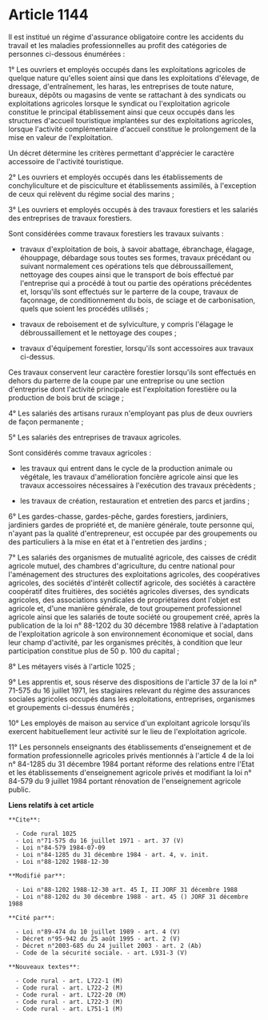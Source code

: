 # Article 1144

Il est institué un régime d'assurance obligatoire contre les accidents du travail et les maladies professionnelles au profit
des catégories de personnes ci-dessous énumérées :

1° Les ouvriers et employés occupés dans les exploitations agricoles de quelque nature qu'elles soient ainsi que dans les
exploitations d'élevage, de dressage, d'entraînement, les haras, les entreprises de toute nature, bureaux, dépôts ou magasins
de vente se rattachant à des syndicats ou exploitations agricoles lorsque le syndicat ou l'exploitation agricole constitue le
principal établissement ainsi que ceux occupés dans les structures d'accueil touristique implantées sur des exploitations
agricoles, lorsque l'activité complémentaire d'accueil constitue le prolongement de la mise en valeur de l'exploitation.

Un décret détermine les critères permettant d'apprécier le caractère accessoire de l'activité touristique.

2° Les ouvriers et employés occupés dans les établissements de conchyliculture et de pisciculture et établissements
assimilés, à l'exception de ceux qui relèvent du régime social des marins ;

3° Les ouvriers et employés occupés à des travaux forestiers et les salariés des entreprises de travaux forestiers.

Sont considérées comme travaux forestiers les travaux suivants :

- travaux d'exploitation de bois, à savoir abattage, ébranchage, élagage, éhouppage, débardage sous toutes ses formes,
travaux précédant ou suivant normalement ces opérations tels que débroussaillement, nettoyage des coupes ainsi que le
transport de bois effectué par l'entreprise qui a procédé à tout ou partie des opérations précédentes et, lorsqu'ils sont
effectués sur le parterre de la coupe, travaux de façonnage, de conditionnement du bois, de sciage et de carbonisation, quels
que soient les procédés utilisés ;

- travaux de reboisement et de sylviculture, y compris l'élagage le débroussaillement et le nettoyage des coupes ;

- travaux d'équipement forestier, lorsqu'ils sont accessoires aux travaux ci-dessus.

Ces travaux conservent leur caractère forestier lorsqu'ils sont effectués en dehors du parterre de la coupe par une
entreprise ou une section d'entreprise dont l'activité principale est l'exploitation forestière ou la production de bois brut
de sciage ;

4° Les salariés des artisans ruraux n'employant pas plus de deux ouvriers de façon permanente ;

5° Les salariés des entreprises de travaux agricoles.

Sont considérés comme travaux agricoles :

- les travaux qui entrent dans le cycle de la production animale ou végétale, les travaux d'amélioration foncière agricole
ainsi que les travaux accessoires nécessaires à l'exécution des travaux précèdents ;

- les travaux de création, restauration et entretien des parcs et jardins ;

6° Les gardes-chasse, gardes-pêche, gardes forestiers, jardiniers, jardiniers gardes de propriété et, de manière générale,
toute personne qui, n'ayant pas la qualité d'entrepreneur, est occupée par des groupements ou des particuliers à la mise en
état et à l'entretien des jardins ;

7° Les salariés des organismes de mutualité agricole, des caisses de crédit agricole mutuel, des chambres d'agriculture, du
centre national pour l'aménagement des structures des exploitations agricoles, des coopératives agricoles, des sociétés
d'intérêt collectif agricole, des sociétés à caractère coopératif dites fruitières, des sociétés agricoles diverses, des
syndicats agricoles, des associations syndicales de propriétaires dont l'objet est agricole et, d'une manière générale, de
tout groupement professionnel agricole ainsi que les salariés de toute société ou groupement créé, après la publication de la
loi n° 88-1202 du 30 décembre 1988 relative à l'adaptation de l'exploitation agricole à son environnement économique et
social, dans leur champ d'activité, par les organismes précités, à condition que leur participation constitue plus de 50 p.
100 du capital ;

8° Les métayers visés à l'article 1025 ;

9° Les apprentis et, sous réserve des dispositions de l'article 37 de la loi n° 71-575 du 16 juillet 1971, les stagiaires
relevant du régime des assurances sociales agricoles occupés dans les exploitations, entreprises, organismes et groupements
ci-dessus énumérés ;

10° Les employés de maison au service d'un exploitant agricole lorsqu'ils exercent habituellement leur activité sur le lieu
de l'exploitation agricole.

11° Les personnels enseignants des établissements d'enseignement et de formation professionnelle agricoles privés mentionnés
à l'article 4 de la loi n° 84-1285 du 31 décembre 1984 portant réforme des relations entre l'Etat et les établissements
d'enseignement agricole privés et modifiant la loi n° 84-579 du 9 juillet 1984 portant rénovation de l'enseignement agricole
public.

**Liens relatifs à cet article**

	**Cite**:

	  - Code rural 1025
	  - Loi n°71-575 du 16 juillet 1971 - art. 37 (V)
	  - Loi n°84-579 1984-07-09
	  - Loi n°84-1285 du 31 décembre 1984 - art. 4, v. init.
	  - Loi n°88-1202 1988-12-30

	**Modifié par**:

	  - Loi n°88-1202 1988-12-30 art. 45 I, II JORF 31 décembre 1988
	  - Loi n°88-1202 du 30 décembre 1988 - art. 45 () JORF 31 décembre 1988

	**Cité par**:

	  - Loi n°89-474 du 10 juillet 1989 - art. 4 (V)
	  - Décret n°95-942 du 25 août 1995 - art. 2 (V)
	  - Décret n°2003-685 du 24 juillet 2003 - art. 2 (Ab)
	  - Code de la sécurité sociale. - art. L931-3 (V)

	**Nouveaux textes**:

	  - Code rural - art. L722-1 (M)
	  - Code rural - art. L722-2 (M)
	  - Code rural - art. L722-20 (M)
	  - Code rural - art. L722-3 (M)
	  - Code rural - art. L751-1 (M)
